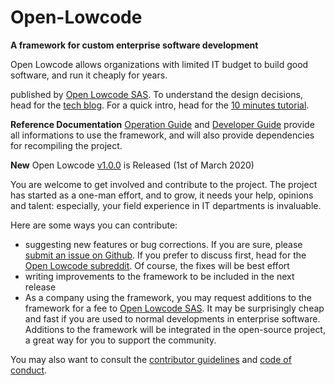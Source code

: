 # Open-Lowcode
**A framework for custom enterprise software development**

Open Lowcode allows organizations with limited IT budget to build good software, and run it cheaply for years. 

published by [Open Lowcode SAS](https://openlowcode.com). To understand the design decisions, head for the [tech blog](https://openlowcode.com/tech-blog/). For a quick intro, head for the [10 minutes tutorial](https://openlowcode.com/10-minutes-open-lowcode-tutorial/).

**Reference Documentation** [Operation Guide](https://github.com/openlowcode/Open-Lowcode/wiki/Open-Lowcode-Operation-Guide) and [Developer Guide](https://github.com/openlowcode/Open-Lowcode/wiki/Open--Lowcode-Developper-Guide) provide all informations to use the framework, and will also provide dependencies for recompiling the project.

**New** Open Lowcode [v1.0.0](https://github.com/openlowcode/Open-Lowcode/releases/tag/v1.0.0) is Released (1st of March 2020)

You are welcome to get involved and contribute to the project. The project has started as a one-man effort, and to grow, it needs your help, opinions and talent: especially, your field experience in IT departments is invaluable. 

Here are some ways you can contribute:
* suggesting new features or bug corrections. If you are sure, please [submit an issue on Github](https://github.com/openlowcode/Open-Lowcode/issues). If you prefer to discuss first, head for the [Open Lowcode subreddit](https://www.reddit.com/r/OpenLowcode/). Of course, the fixes will be best effort
* writing improvements to the framework to be included in the next release
* As a company using the framework, you may request additions to the framework for a fee to [Open Lowcode SAS](https://openlowcode.com). It may be surprisingly cheap and fast if you are used to normal developments in enterprise software. Additions to the framework will be integrated  in the open-source project, a great way for you to support the community.

You may also want to consult the [contributor guidelines](https://github.com/openlowcode/Open-Lowcode/blob/master/CONTRIBUTING.md) and [code of conduct](https://github.com/openlowcode/Open-Lowcode/blob/master/CODE_OF_CONDUCT.md).
